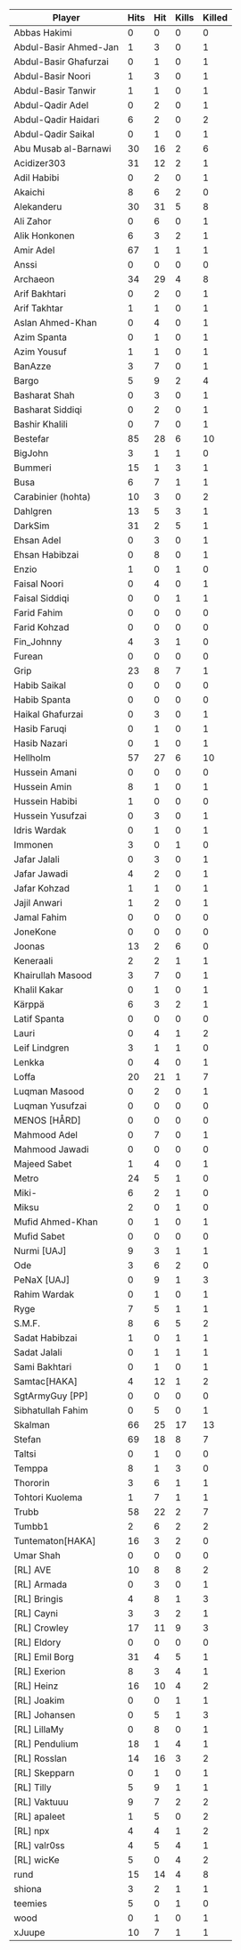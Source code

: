 | Player | Hits | Hit | Kills | Killed |
| --- | --- | --- | --- | --- |
| Abbas Hakimi | 0 | 0 | 0 | 0 |
| Abdul-Basir Ahmed-Jan | 1 | 3 | 0 | 1 |
| Abdul-Basir Ghafurzai | 0 | 1 | 0 | 1 |
| Abdul-Basir Noori | 1 | 3 | 0 | 1 |
| Abdul-Basir Tanwir | 1 | 1 | 0 | 1 |
| Abdul-Qadir Adel | 0 | 2 | 0 | 1 |
| Abdul-Qadir Haidari | 6 | 2 | 0 | 2 |
| Abdul-Qadir Saikal | 0 | 1 | 0 | 1 |
| Abu Musab al-Barnawi | 30 | 16 | 2 | 6 |
| Acidizer303 | 31 | 12 | 2 | 1 |
| Adil Habibi | 0 | 2 | 0 | 1 |
| Akaichi | 8 | 6 | 2 | 0 |
| Alekanderu | 30 | 31 | 5 | 8 |
| Ali Zahor | 0 | 6 | 0 | 1 |
| Alik Honkonen | 6 | 3 | 2 | 1 |
| Amir Adel | 67 | 1 | 1 | 1 |
| Anssi | 0 | 0 | 0 | 0 |
| Archaeon | 34 | 29 | 4 | 8 |
| Arif Bakhtari | 0 | 2 | 0 | 1 |
| Arif Takhtar | 1 | 1 | 0 | 1 |
| Aslan Ahmed-Khan | 0 | 4 | 0 | 1 |
| Azim Spanta | 0 | 1 | 0 | 1 |
| Azim Yousuf | 1 | 1 | 0 | 1 |
| BanAzze | 3 | 7 | 0 | 1 |
| Bargo | 5 | 9 | 2 | 4 |
| Basharat Shah | 0 | 3 | 0 | 1 |
| Basharat Siddiqi | 0 | 2 | 0 | 1 |
| Bashir Khalili | 0 | 7 | 0 | 1 |
| Bestefar | 85 | 28 | 6 | 10 |
| BigJohn | 3 | 1 | 1 | 0 |
| Bummeri | 15 | 1 | 3 | 1 |
| Busa | 6 | 7 | 1 | 1 |
| Carabinier (hohta) | 10 | 3 | 0 | 2 |
| Dahlgren | 13 | 5 | 3 | 1 |
| DarkSim | 31 | 2 | 5 | 1 |
| Ehsan Adel | 0 | 3 | 0 | 1 |
| Ehsan Habibzai | 0 | 8 | 0 | 1 |
| Enzio | 1 | 0 | 1 | 0 |
| Faisal Noori | 0 | 4 | 0 | 1 |
| Faisal Siddiqi | 0 | 0 | 1 | 1 |
| Farid Fahim | 0 | 0 | 0 | 0 |
| Farid Kohzad | 0 | 0 | 0 | 0 |
| Fin_Johnny | 4 | 3 | 1 | 0 |
| Furean | 0 | 0 | 0 | 0 |
| Grip | 23 | 8 | 7 | 1 |
| Habib Saikal | 0 | 0 | 0 | 0 |
| Habib Spanta | 0 | 0 | 0 | 0 |
| Haikal Ghafurzai | 0 | 3 | 0 | 1 |
| Hasib Faruqi | 0 | 1 | 0 | 1 |
| Hasib Nazari | 0 | 1 | 0 | 1 |
| Hellholm | 57 | 27 | 6 | 10 |
| Hussein Amani | 0 | 0 | 0 | 0 |
| Hussein Amin | 8 | 1 | 0 | 1 |
| Hussein Habibi | 1 | 0 | 0 | 0 |
| Hussein Yusufzai | 0 | 3 | 0 | 1 |
| Idris Wardak | 0 | 1 | 0 | 1 |
| Immonen | 3 | 0 | 1 | 0 |
| Jafar Jalali | 0 | 3 | 0 | 1 |
| Jafar Jawadi | 4 | 2 | 0 | 1 |
| Jafar Kohzad | 1 | 1 | 0 | 1 |
| Jajil Anwari | 1 | 2 | 0 | 1 |
| Jamal Fahim | 0 | 0 | 0 | 0 |
| JoneKone | 0 | 0 | 0 | 0 |
| Joonas | 13 | 2 | 6 | 0 |
| Keneraali | 2 | 2 | 1 | 1 |
| Khairullah Masood | 3 | 7 | 0 | 1 |
| Khalil Kakar | 0 | 1 | 0 | 1 |
| Kärppä | 6 | 3 | 2 | 1 |
| Latif Spanta | 0 | 0 | 0 | 0 |
| Lauri | 0 | 4 | 1 | 2 |
| Leif Lindgren | 3 | 1 | 1 | 0 |
| Lenkka | 0 | 4 | 0 | 1 |
| Loffa | 20 | 21 | 1 | 7 |
| Luqman Masood | 0 | 2 | 0 | 1 |
| Luqman Yusufzai | 0 | 0 | 0 | 0 |
| MENOS [HÅRD] | 0 | 0 | 0 | 0 |
| Mahmood Adel | 0 | 7 | 0 | 1 |
| Mahmood Jawadi | 0 | 0 | 0 | 0 |
| Majeed Sabet | 1 | 4 | 0 | 1 |
| Metro | 24 | 5 | 1 | 0 |
| Miki- | 6 | 2 | 1 | 0 |
| Miksu | 2 | 0 | 1 | 0 |
| Mufid Ahmed-Khan | 0 | 1 | 0 | 1 |
| Mufid Sabet | 0 | 0 | 0 | 0 |
| Nurmi [UAJ] | 9 | 3 | 1 | 1 |
| Ode | 3 | 6 | 2 | 0 |
| PeNaX [UAJ] | 0 | 9 | 1 | 3 |
| Rahim Wardak | 0 | 1 | 0 | 1 |
| Ryge | 7 | 5 | 1 | 1 |
| S.M.F. | 8 | 6 | 5 | 2 |
| Sadat Habibzai | 1 | 0 | 1 | 1 |
| Sadat Jalali | 0 | 1 | 1 | 1 |
| Sami Bakhtari | 0 | 1 | 0 | 1 |
| Samtac[HAKA] | 4 | 12 | 1 | 2 |
| SgtArmyGuy [PP] | 0 | 0 | 0 | 0 |
| Sibhatullah Fahim | 0 | 5 | 0 | 1 |
| Skalman | 66 | 25 | 17 | 13 |
| Stefan | 69 | 18 | 8 | 7 |
| Taltsi | 0 | 1 | 0 | 0 |
| Temppa | 8 | 1 | 3 | 0 |
| Thororin | 3 | 6 | 1 | 1 |
| Tohtori Kuolema | 1 | 7 | 1 | 1 |
| Trubb | 58 | 22 | 2 | 7 |
| Tumbb1 | 2 | 6 | 2 | 2 |
| Tuntematon[HAKA] | 16 | 3 | 2 | 0 |
| Umar Shah | 0 | 0 | 0 | 0 |
| [RL] AVE | 10 | 8 | 8 | 2 |
| [RL] Armada | 0 | 3 | 0 | 1 |
| [RL] Bringis | 4 | 8 | 1 | 3 |
| [RL] Cayni | 3 | 3 | 2 | 1 |
| [RL] Crowley | 17 | 11 | 9 | 3 |
| [RL] Eldory | 0 | 0 | 0 | 0 |
| [RL] Emil Borg | 31 | 4 | 5 | 1 |
| [RL] Exerion | 8 | 3 | 4 | 1 |
| [RL] Heinz | 16 | 10 | 4 | 2 |
| [RL] Joakim | 0 | 0 | 1 | 1 |
| [RL] Johansen | 0 | 5 | 1 | 3 |
| [RL] LillaMy | 0 | 8 | 0 | 1 |
| [RL] Pendulium | 18 | 1 | 4 | 1 |
| [RL] Rosslan | 14 | 16 | 3 | 2 |
| [RL] Skepparn | 0 | 1 | 0 | 1 |
| [RL] Tilly | 5 | 9 | 1 | 1 |
| [RL] Vaktuuu | 9 | 7 | 2 | 2 |
| [RL] apaleet | 1 | 5 | 0 | 2 |
| [RL] npx | 4 | 4 | 1 | 2 |
| [RL] valr0ss | 4 | 5 | 4 | 1 |
| [RL] wicKe | 5 | 0 | 4 | 2 |
| rund | 15 | 14 | 4 | 8 |
| shiona | 3 | 2 | 1 | 1 |
| teemies | 5 | 0 | 1 | 0 |
| wood | 0 | 1 | 0 | 1 |
| xJuupe | 10 | 7 | 1 | 1 |
